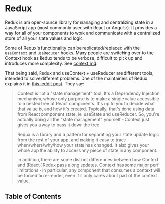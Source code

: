 # Redux

Redux is am open-source library for managing and centralizing state in a JavaScript app (most commonly used with React or Angular). It provides a way for all of your components to work and communicate with a centralized store of all your state values and logic.

Some of Redux's functionality can be replicated/replaced with the `useContext` and `useReducer` hooks. Many people are switching over to the Context hook as Redux tends to be verbose, difficult to pick up and introduces more complexity. See [context.md](context.md).

That being said, Redux and useContext + useReducer are different tools, intended to solve different problems. One of the maintainers of Redux explains it in [this reddit post](https://www.reddit.com/r/reactjs/comments/squatd/should_we_be_teaching_redux_in_2022/). They say:

> Context is not a "state management" tool. It's a Dependency Injection mechanism, whose only purpose is to make a single value accessible to a nested tree of React components. It's up to you to decide what that value is, and how it's created. Typically, that's done using data from React component state, ie, useState and useReducer. So, you're actually doing all the "state management" yourself - Context just gives you a way to pass it down the tree.
>
> Redux is a library and a pattern for separating your state update logic from the rest of your app, and making it easy to trace when/where/why/how your state has changed. It also gives your whole app the ability to access any piece of state in any component.
>
> In addition, there are some distinct differences between how Context and (React-)Redux pass along updates. Context has some major perf limitations - in particular, any component that consumes a context will be forced to re-render, even if it only cares about part of the context value.

## Table of Contents

<!-- toc -->



<!-- tocstop -->





